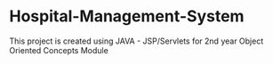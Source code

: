 # Hospital-Management-System
This project is created using JAVA - JSP/Servlets for 2nd year Object Oriented Concepts Module
